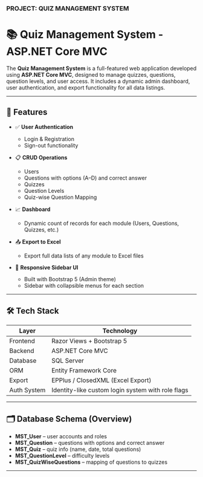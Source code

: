 ### PROJECT: QUIZ MANAGEMENT SYSTEM
# 📚 Quiz Management System - ASP.NET Core MVC

The **Quiz Management System** is a full-featured web application developed using **ASP.NET Core MVC**, designed to manage quizzes, questions, question levels, and user access. It includes a dynamic admin dashboard, user authentication, and export functionality for all data listings.

---

## 🚀 Features

- ✅ **User Authentication**
  - Login & Registration
  - Sign-out functionality

- 📋 **CRUD Operations**
  - Users
  - Questions with options (A–D) and correct answer
  - Quizzes
  - Question Levels
  - Quiz-wise Question Mapping

- 📈 **Dashboard**
  - Dynamic count of records for each module (Users, Questions, Quizzes, etc.)

- 📤 **Export to Excel**
  - Export full data lists of any module to Excel files

- 🧭 **Responsive Sidebar UI**
  - Built with Bootstrap 5 (Admin theme)
  - Sidebar with collapsible menus for each section

---

## 🛠 Tech Stack

| Layer        | Technology            |
|--------------|------------------------|
| Frontend     | Razor Views + Bootstrap 5 |
| Backend      | ASP.NET Core MVC       |
| Database     | SQL Server             |
| ORM          | Entity Framework Core  |
| Export       | EPPlus / ClosedXML (Excel Export) |
| Auth System  | Identity-like custom login system with role flags |

---

## 🗂 Database Schema (Overview)

- **MST_User** – user accounts and roles  
- **MST_Question** – questions with options and correct answer  
- **MST_Quiz** – quiz info (name, date, total questions)  
- **MST_QuestionLevel** – difficulty levels  
- **MST_QuizWiseQuestions** – mapping of questions to quizzes  

---
